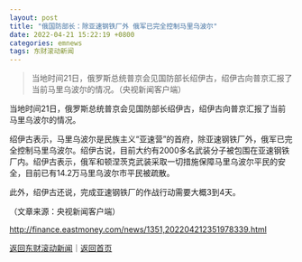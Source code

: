 ```yaml
---
layout: post
title: "俄国防部长：除亚速钢铁厂外 俄军已完全控制马里乌波尔"
date: 2022-04-21 15:22:19 +0800
categories: emnews
tags: 东财滚动新闻
---
```

> 当地时间21日，俄罗斯总统普京会见国防部长绍伊古，绍伊古向普京汇报了当前马里乌波尔的情况。（央视新闻客户端）

<p>当地时间21日，俄罗斯总统普京会见国防部长绍伊古，绍伊古向普京汇报了当前马里乌波尔的情况。</p>
 <p>绍伊古表示，马里乌波尔是民族主义“亚速营”的首府，除亚速钢铁厂外，俄军已完全控制马里乌波尔。绍伊古说，目前大约有2000多名武装分子被包围在亚速钢铁厂内。绍伊古表示，俄军和顿涅茨克武装采取一切措施保障马里乌波尔平民的安全，目前已有14.2万马里乌波尔市平民被疏散。</p>
 <p>此外，绍伊古还说，完成亚速钢铁厂的作战行动需要大概3到4天。</p><p class="em_media">（文章来源：央视新闻客户端）</p>

<http://finance.eastmoney.com/news/1351,202204212351978339.html>

[返回东财滚动新闻](//finews.withounder.com/emnews/)｜[返回首页](//finews.withounder.com/)